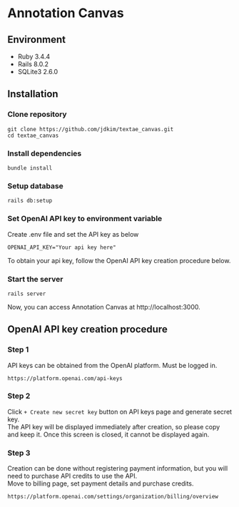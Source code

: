 # Annotation Canvas
## Environment
- Ruby 3.4.4
- Rails 8.0.2
- SQLite3 2.6.0

## Installation
### Clone repository
```
git clone https://github.com/jdkim/textae_canvas.git
cd textae_canvas
```

### Install dependencies
```
bundle install
```

### Setup database
```
rails db:setup
```

### Set OpenAI API key to environment variable
Create .env file and set the API key as below
```
OPENAI_API_KEY="Your api key here"
```

To obtain your api key, follow the OpenAI API key creation procedure below.

### Start the server
```
rails server
```

Now, you can access Annotation Canvas at http://localhost:3000.

## OpenAI API key creation procedure
### Step 1
API keys can be obtained from the OpenAI platform. Must be logged in.
```
https://platform.openai.com/api-keys
```

### Step 2
Click `+ Create new secret key` button on API keys page and generate secret key.   
The API key will be displayed immediately after creation, so please copy and keep it. Once this screen is closed, it cannot be displayed again.

### Step 3
Creation can be done without registering payment information, but you will need to purchase API credits to use the API.   
Move to billing page, set payment details and purchase credits.
```
https://platform.openai.com/settings/organization/billing/overview
```
